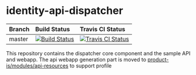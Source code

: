 # identity-api-dispatcher

|  Branch | Build Status | Travis CI Status |
| :------------ |:------------- |:-------------
| master      | [![Build Status](https://img.shields.io/jenkins/build?jobUrl=https%3A%2F%2Fwso2.org%2Fjenkins%2Fjob%2Fplatform-builds%2Fjob%2Fidentity-rest-dispatcher%2F)](https://wso2.org/jenkins/job/platform-builds/job/identity-rest-dispatcher/) | [![Travis CI Status](https://travis-ci.org/wso2/identity-rest-dispatcher.svg?branch=master)](https://travis-ci.org/wso2/identity-rest-dispatcher?branch=master)|

This repository contains the dispatcher core component and the sample API and webapp. 
The api webapp generation part is moved to [product-is/modules/api-resources](https://github.com/wso2/product-is/tree/master/modules/api-resources) to support profile
